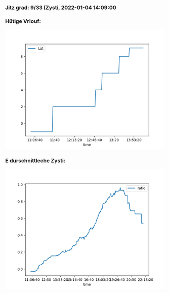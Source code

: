 ### Jitz grad: 9/33 (Zysti, 2022-01-04 14:09:00

### Hütige Vrlouf:
![Graph](Today.png)

### E durschnittleche Zysti:
![Graph](Zysti.png)